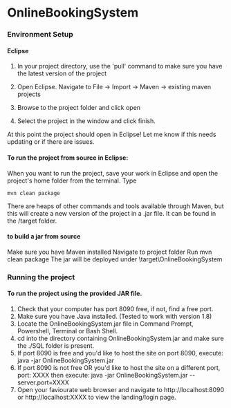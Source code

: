 # OnlineBookingSystem

### Environment Setup
#### Eclipse

1. In your project directory, use the 'pull' command to make sure you have the latest version of the project

2. Open Eclipse. Navigate to File -> Import -> Maven -> existing maven projects

3. Browse to the project folder and click open

4. Select the project in the window and click finish.

At this point the project should open in Eclipse!
Let me know if this needs updating or if there are issues.


#### To run the project from source in Eclipse:
When you want to run the project, save your work in Eclipse and open the project's home folder from the terminal. Type
```shell
mvn clean package
```
There are heaps of other commands and tools available through Maven, but this will create a new version of the project in a .jar file. It can be found in the /target folder.



#### to build a jar from source
Make sure you have Maven installed
Navigate to project folder
Run mvn clean package
The jar will be deployed under \target\OnlineBookingSystem

### Running the project

#### To run the project using the provided JAR file.
1. Check that your computer has port 8090 free, if not, find a free port.
2. Make sure you have Java installed. (Tested to work with version 1.8)
2. Locate the OnlineBookingSystem.jar file in Command Prompt, Powershell, Terminal or Bash Shell.
3. cd into the directory containing OnlineBookingSystem.jar and make sure the ./SQL folder is present.
4. If port 8090 is free and you'd like to host the site on port 8090, execute:
   java -jar OnlineBookingSystem.jar
5. If port 8090 is not free OR you'd like to host the site on a different port, port: XXXX then execute:
   java -jar OnlineBookingSystem.jar --server.port=XXXX
6. Open your faviourate web browser and navigate to http://localhost:8090 or http://localhost:XXXX to view the landing/login page.
